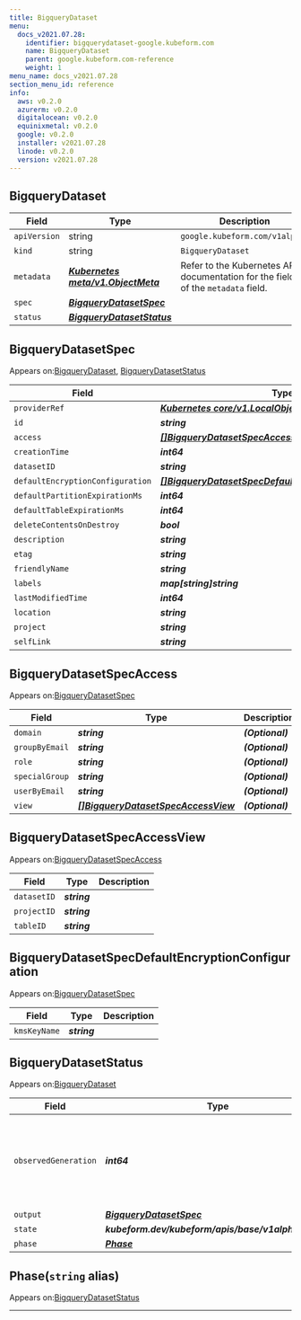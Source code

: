 ```yaml
---
title: BigqueryDataset
menu:
  docs_v2021.07.28:
    identifier: bigquerydataset-google.kubeform.com
    name: BigqueryDataset
    parent: google.kubeform.com-reference
    weight: 1
menu_name: docs_v2021.07.28
section_menu_id: reference
info:
  aws: v0.2.0
  azurerm: v0.2.0
  digitalocean: v0.2.0
  equinixmetal: v0.2.0
  google: v0.2.0
  installer: v2021.07.28
  linode: v0.2.0
  version: v2021.07.28
---
```


## BigqueryDataset
| Field | Type | Description |
| ------ | ----- | ----------- |
| `apiVersion` | string | `google.kubeform.com/v1alpha1` |
|    `kind` | string | `BigqueryDataset` |
| `metadata` | ***[Kubernetes meta/v1.ObjectMeta](https://v1-18.docs.kubernetes.io/docs/reference/generated/kubernetes-api/v1.18/#objectmeta-v1-meta)***|Refer to the Kubernetes API documentation for the fields of the `metadata` field.|
| `spec` | ***[BigqueryDatasetSpec](#bigquerydatasetspec)***||
| `status` | ***[BigqueryDatasetStatus](#bigquerydatasetstatus)***||
## BigqueryDatasetSpec

Appears on:[BigqueryDataset](#bigquerydataset), [BigqueryDatasetStatus](#bigquerydatasetstatus)

| Field | Type | Description |
| ------ | ----- | ----------- |
| `providerRef` | ***[Kubernetes core/v1.LocalObjectReference](https://v1-18.docs.kubernetes.io/docs/reference/generated/kubernetes-api/v1.18/#localobjectreference-v1-core)***||
| `id` | ***string***||
| `access` | ***[[]BigqueryDatasetSpecAccess](#bigquerydatasetspecaccess)***| ***(Optional)*** |
| `creationTime` | ***int64***| ***(Optional)*** |
| `datasetID` | ***string***||
| `defaultEncryptionConfiguration` | ***[[]BigqueryDatasetSpecDefaultEncryptionConfiguration](#bigquerydatasetspecdefaultencryptionconfiguration)***| ***(Optional)*** |
| `defaultPartitionExpirationMs` | ***int64***| ***(Optional)*** |
| `defaultTableExpirationMs` | ***int64***| ***(Optional)*** |
| `deleteContentsOnDestroy` | ***bool***| ***(Optional)*** |
| `description` | ***string***| ***(Optional)*** |
| `etag` | ***string***| ***(Optional)*** |
| `friendlyName` | ***string***| ***(Optional)*** |
| `labels` | ***map[string]string***| ***(Optional)*** |
| `lastModifiedTime` | ***int64***| ***(Optional)*** |
| `location` | ***string***| ***(Optional)*** |
| `project` | ***string***| ***(Optional)*** |
| `selfLink` | ***string***| ***(Optional)*** |
## BigqueryDatasetSpecAccess

Appears on:[BigqueryDatasetSpec](#bigquerydatasetspec)

| Field | Type | Description |
| ------ | ----- | ----------- |
| `domain` | ***string***| ***(Optional)*** |
| `groupByEmail` | ***string***| ***(Optional)*** |
| `role` | ***string***| ***(Optional)*** |
| `specialGroup` | ***string***| ***(Optional)*** |
| `userByEmail` | ***string***| ***(Optional)*** |
| `view` | ***[[]BigqueryDatasetSpecAccessView](#bigquerydatasetspecaccessview)***| ***(Optional)*** |
## BigqueryDatasetSpecAccessView

Appears on:[BigqueryDatasetSpecAccess](#bigquerydatasetspecaccess)

| Field | Type | Description |
| ------ | ----- | ----------- |
| `datasetID` | ***string***||
| `projectID` | ***string***||
| `tableID` | ***string***||
## BigqueryDatasetSpecDefaultEncryptionConfiguration

Appears on:[BigqueryDatasetSpec](#bigquerydatasetspec)

| Field | Type | Description |
| ------ | ----- | ----------- |
| `kmsKeyName` | ***string***||
## BigqueryDatasetStatus

Appears on:[BigqueryDataset](#bigquerydataset)

| Field | Type | Description |
| ------ | ----- | ----------- |
| `observedGeneration` | ***int64***| ***(Optional)*** Resource generation, which is updated on mutation by the API Server.|
| `output` | ***[BigqueryDatasetSpec](#bigquerydatasetspec)***| ***(Optional)*** |
| `state` | ***kubeform.dev/kubeform/apis/base/v1alpha1.State***| ***(Optional)*** |
| `phase` | ***[Phase](#phase)***| ***(Optional)*** |
## Phase(`string` alias)

Appears on:[BigqueryDatasetStatus](#bigquerydatasetstatus)

---
